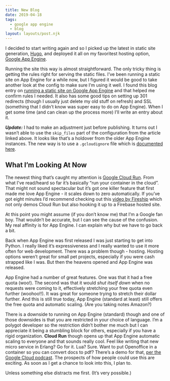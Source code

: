 ```yaml
---
title: New Blog
date: 2019-04-18
tags:
  - google app engine
  - blog
layout: layouts/post.njk
---
```


<p>I decided to start writing again and so I picked up the latest in static site generation, <a href="https://gohugo.io">Hugo</a>, and deployed it all on my favoritest hosting option, <a href="https://cloud.google.com/appengine/">Google App Engine</a>.</p>

<p>Running the site this way is almost straightforward. The only tricky thing is getting the rules right for serving the static files. I’ve been running a static site on App Engine for a while now, but I figured it would be good to take another look at the config to make sure I’m using it well. I found this blog entry on <a href="https://deciphertools.com/blog/google-app-engine-static-sites/">running a static site on Google App Engine</a> and that helped me confirm rules I needed. It also has some good tips on setting up 301 redirects (though I usually just delete my old stuff on refresh) and SSL (something that I didn’t know was super easy to do on App Engine). When I get some time (and can clean up the process more) I’ll write an entry about it.</p>

<p><strong><em>Update:</em></strong> I had to make an adjustment just before publishing. It turns out I wasn’t able to use the <code>skip_files</code> part of the configuration from the article linked above. It looks like that’s a holdover from the older App Engine instances. The new way is to use a <code>.gcloudignore</code> file which is <a href="https://cloud.google.com/sdk/gcloud/reference/topic/gcloudignore">documented here</a>.</p>

<h2 id="what-i-m-looking-at-now">What I’m Looking At Now</h2>

<p>The newest thing that’s caught my attention is <a href="https://cloud.google.com/run/">Google Cloud Run</a>. From what I’ve read/heard so far it’s basically “run your container in the cloud”. That might not sound spectacular but it’s got one killer feature that first made me love App Engine - it scales down to zero automatically. If you’ve got eight minutes I’d recommend checking out this <a href="https://www.youtube.com/watch?v=3OP-q55hOUI">video by Fireship</a> which not only demos Cloud Run but also hooking it up to a Firebase hosted site.</p>

<p>At this point you might assume (if you don’t know me) that I’m a Google fan boy. That wouldn’t be accurate, but I can see the cause of the confusion. My real affinity is for App Engine. I can explain why but we have to go back a bit.</p>

<p>Back when App Engine was first released I was just starting to get into Python. I really liked it’s expressiveness and I really wanted to use it more often for web development. There was a problem though - hosting. Hosting options weren’t great for small pet projects, especially if you were cash strapped like I was. But then the heavens opened and App Engine was released.</p>

<p>App Engine had a number of great features. One was that it had a free quota (woo!). The second was that it would <em>shut itself down</em> when no requests were coming to it, effectively stretching your free quota even further (woohoo!!). It was great for someone trying to stretch their dollar further. And this is still true today, App Engine (standard at least) still offers the free quota and automatic scaling. (Are you taking notes Amazon?)</p>

<p>There is a downside to running on App Engine (standard) though and one of those downsides is that you are restricted in your choice of language. I’m a polygot developer so the restriction didn’t bother me much but I can appreciate it being a stumbling block for others, especially if you have a rigid organization. <strong>Cloud Run</strong> though opens up that App Engine automatic scaling to everyone and that sounds really cool. Feel like writing that new micro service in Erlang? Go for it. Lua? Sure. Want to put Openoffice in a container so you can convert docs to pdf? There’s a demo for that, <a href="https://www.gcppodcast.com/post/episode-173-cloud-run/">per the Google Cloud podcast</a>. The prospects of how people could use this are exciting. As soon as I get a chance to look into this, I plan to.</p>

<p>Unless something else distracts me first. (It’s very possible.)</p>
